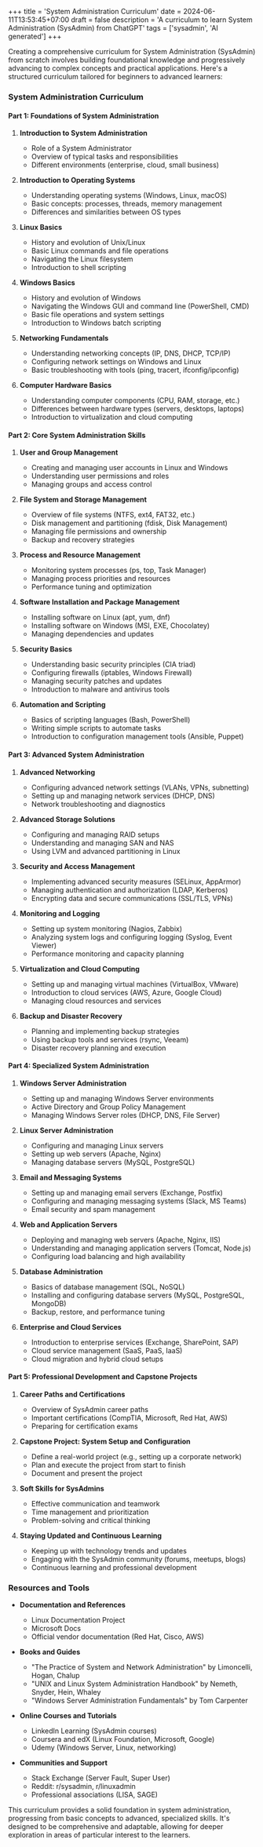 +++
title = 'System Administration Curriculum'
date = 2024-06-11T13:53:45+07:00
draft = false
description = 'A curriculum to learn System Administration (SysAdmin) from ChatGPT'
tags = ['sysadmin', 'AI generated']
+++

Creating a comprehensive curriculum for System Administration (SysAdmin) from scratch involves building foundational knowledge and progressively advancing to complex concepts and practical applications. Here's a structured curriculum tailored for beginners to advanced learners:

### **System Administration Curriculum**

#### **Part 1: Foundations of System Administration**

1. **Introduction to System Administration**
   - Role of a System Administrator
   - Overview of typical tasks and responsibilities
   - Different environments (enterprise, cloud, small business)

2. **Introduction to Operating Systems**
   - Understanding operating systems (Windows, Linux, macOS)
   - Basic concepts: processes, threads, memory management
   - Differences and similarities between OS types

3. **Linux Basics**
   - History and evolution of Unix/Linux
   - Basic Linux commands and file operations
   - Navigating the Linux filesystem
   - Introduction to shell scripting

4. **Windows Basics**
   - History and evolution of Windows
   - Navigating the Windows GUI and command line (PowerShell, CMD)
   - Basic file operations and system settings
   - Introduction to Windows batch scripting

5. **Networking Fundamentals**
   - Understanding networking concepts (IP, DNS, DHCP, TCP/IP)
   - Configuring network settings on Windows and Linux
   - Basic troubleshooting with tools (ping, tracert, ifconfig/ipconfig)

6. **Computer Hardware Basics**
   - Understanding computer components (CPU, RAM, storage, etc.)
   - Differences between hardware types (servers, desktops, laptops)
   - Introduction to virtualization and cloud computing

#### **Part 2: Core System Administration Skills**

1. **User and Group Management**
   - Creating and managing user accounts in Linux and Windows
   - Understanding user permissions and roles
   - Managing groups and access control

2. **File System and Storage Management**
   - Overview of file systems (NTFS, ext4, FAT32, etc.)
   - Disk management and partitioning (fdisk, Disk Management)
   - Managing file permissions and ownership
   - Backup and recovery strategies

3. **Process and Resource Management**
   - Monitoring system processes (ps, top, Task Manager)
   - Managing process priorities and resources
   - Performance tuning and optimization

4. **Software Installation and Package Management**
   - Installing software on Linux (apt, yum, dnf)
   - Installing software on Windows (MSI, EXE, Chocolatey)
   - Managing dependencies and updates

5. **Security Basics**
   - Understanding basic security principles (CIA triad)
   - Configuring firewalls (iptables, Windows Firewall)
   - Managing security patches and updates
   - Introduction to malware and antivirus tools

6. **Automation and Scripting**
   - Basics of scripting languages (Bash, PowerShell)
   - Writing simple scripts to automate tasks
   - Introduction to configuration management tools (Ansible, Puppet)

#### **Part 3: Advanced System Administration**

1. **Advanced Networking**
   - Configuring advanced network settings (VLANs, VPNs, subnetting)
   - Setting up and managing network services (DHCP, DNS)
   - Network troubleshooting and diagnostics

2. **Advanced Storage Solutions**
   - Configuring and managing RAID setups
   - Understanding and managing SAN and NAS
   - Using LVM and advanced partitioning in Linux

3. **Security and Access Management**
   - Implementing advanced security measures (SELinux, AppArmor)
   - Managing authentication and authorization (LDAP, Kerberos)
   - Encrypting data and secure communications (SSL/TLS, VPNs)

4. **Monitoring and Logging**
   - Setting up system monitoring (Nagios, Zabbix)
   - Analyzing system logs and configuring logging (Syslog, Event Viewer)
   - Performance monitoring and capacity planning

5. **Virtualization and Cloud Computing**
   - Setting up and managing virtual machines (VirtualBox, VMware)
   - Introduction to cloud services (AWS, Azure, Google Cloud)
   - Managing cloud resources and services

6. **Backup and Disaster Recovery**
   - Planning and implementing backup strategies
   - Using backup tools and services (rsync, Veeam)
   - Disaster recovery planning and execution

#### **Part 4: Specialized System Administration**

1. **Windows Server Administration**
   - Setting up and managing Windows Server environments
   - Active Directory and Group Policy Management
   - Managing Windows Server roles (DHCP, DNS, File Server)

2. **Linux Server Administration**
   - Configuring and managing Linux servers
   - Setting up web servers (Apache, Nginx)
   - Managing database servers (MySQL, PostgreSQL)

3. **Email and Messaging Systems**
   - Setting up and managing email servers (Exchange, Postfix)
   - Configuring and managing messaging systems (Slack, MS Teams)
   - Email security and spam management

4. **Web and Application Servers**
   - Deploying and managing web servers (Apache, Nginx, IIS)
   - Understanding and managing application servers (Tomcat, Node.js)
   - Configuring load balancing and high availability

5. **Database Administration**
   - Basics of database management (SQL, NoSQL)
   - Installing and configuring database servers (MySQL, PostgreSQL, MongoDB)
   - Backup, restore, and performance tuning

6. **Enterprise and Cloud Services**
   - Introduction to enterprise services (Exchange, SharePoint, SAP)
   - Cloud service management (SaaS, PaaS, IaaS)
   - Cloud migration and hybrid cloud setups

#### **Part 5: Professional Development and Capstone Projects**

1. **Career Paths and Certifications**
   - Overview of SysAdmin career paths
   - Important certifications (CompTIA, Microsoft, Red Hat, AWS)
   - Preparing for certification exams

2. **Capstone Project: System Setup and Configuration**
   - Define a real-world project (e.g., setting up a corporate network)
   - Plan and execute the project from start to finish
   - Document and present the project

3. **Soft Skills for SysAdmins**
   - Effective communication and teamwork
   - Time management and prioritization
   - Problem-solving and critical thinking

4. **Staying Updated and Continuous Learning**
   - Keeping up with technology trends and updates
   - Engaging with the SysAdmin community (forums, meetups, blogs)
   - Continuous learning and professional development

### **Resources and Tools**

- **Documentation and References**
  - Linux Documentation Project
  - Microsoft Docs
  - Official vendor documentation (Red Hat, Cisco, AWS)

- **Books and Guides**
  - "The Practice of System and Network Administration" by Limoncelli, Hogan, Chalup
  - "UNIX and Linux System Administration Handbook" by Nemeth, Snyder, Hein, Whaley
  - "Windows Server Administration Fundamentals" by Tom Carpenter

- **Online Courses and Tutorials**
  - LinkedIn Learning (SysAdmin courses)
  - Coursera and edX (Linux Foundation, Microsoft, Google)
  - Udemy (Windows Server, Linux, networking)

- **Communities and Support**
  - Stack Exchange (Server Fault, Super User)
  - Reddit: r/sysadmin, r/linuxadmin
  - Professional associations (LISA, SAGE)

This curriculum provides a solid foundation in system administration, progressing from basic concepts to advanced, specialized skills. It's designed to be comprehensive and adaptable, allowing for deeper exploration in areas of particular interest to the learners.
